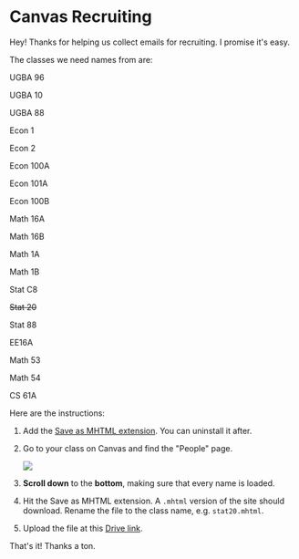 # Canvas Recruiting

Hey! Thanks for helping us collect emails for recruiting. I promise it's easy.

The classes we need names from are:

UGBA 96

UGBA 10

UGBA 88

Econ 1

Econ 2

Econ 100A

Econ 101A

Econ 100B

Math 16A

Math 16B

Math 1A

Math 1B

Stat C8

~~Stat 20~~

Stat 88

EE16A

Math 53

Math 54

CS 61A



Here are the instructions:

1. Add the [Save as MHTML extension](https://chrome.google.com/webstore/detail/save-as-mhtml/ahgakckdonjmnpnegjcamhagackmjpei/related?hl=en). You can uninstall it after.

2. Go to your class on Canvas and find the "People" page.

   ![](C:\Users\thepe\Documents\GitHub\voyager-tech\recruiting\guide\bcourses.png)

3. **Scroll down** to the **bottom**, making sure that every name is loaded.

4. Hit the Save as MHTML extension. A ``.mhtml`` version of the site should download. Rename the file to the class name, e.g. ``stat20.mhtml``.

5. Upload the file at this [Drive link](https://drive.google.com/drive/folders/1bSB4TCswGV5WMLQbOMRL9Fh981_JkagW?usp=sharing).

That's it! Thanks a ton.